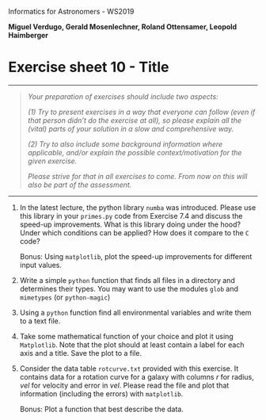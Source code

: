   Informatics for Astronomers - WS2019

**Miguel Verdugo, Gerald Mosenlechner, Roland Ottensamer, Leopold Haimberger**

# Exercise sheet 10 - Title

---

> _Your preparation of exercises should include two aspects:_
>
> _(1) Try to present exercises in a way that everyone can follow (even if that
> person didn’t do the exercise at all), so please explain all the (vital) parts of
> your solution in a slow and comprehensive way._
>
> _(2) Try to also include some background information where applicable, and/or
> explain the possible context/motivation for the given exercise._
>
> _Please strive for that in all exercises to come. From now on this will also be part of the assessment._

---

1. In the latest lecture, the python library ``numba`` was introduced. Please use this
   library in your `primes.py` code from Exercise 7.4 and discuss the speed-up improvements.
   What is this library doing under the hood? Under which conditions can be applied?
   How does it compare to the `C` code?

   Bonus: Using `matplotlib`, plot the speed-up improvements for different input values.

2. Write a simple `python` function that finds all files in a directory and determines their types.
   You may want to use the modules `glob` and `mimetypes` (or `python-magic`)

3. Using a ``python`` function find all environmental variables and write them to a text file.

4. Take some mathematical function of your choice and plot it using ``Matplotlib``. Note that the
   plot should at least contain a label for each axis and a title. Save the plot to a file.

5. Consider the data table ``rotcurve.txt`` provided with this exercise. It contains data
   for a rotation curve for a galaxy with columns _r_ for radius, _vel_ for velocity
   and error in _vel_. Please read the file and plot that information (including the errors)
   with ``matplotlib``.

   Bonus: Plot a function that best describe the data.  
